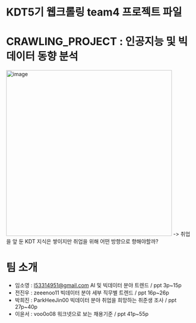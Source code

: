 # KDT5기 웹크롤링 team4 프로젝트 파일
# CRAWLING_PROJECT : 인공지능 및 빅데이터 동향 분석

<img width="446" alt="image" src="https://github.com/KDT-CRAWLING-ORGANIZAION/CRAWLING_PROJECT/assets/155411941/d3a0846b-0ff0-41df-b3e7-397943e6030a">
-> 취업을 앞 둔 KDT 지식은 쌓이지만 취업을 위해 어떤 방향으로 향해야할까?

# 팀 소개
- 임소영 : l53314951@gmail.com
    AI 및 빅데이터 분야 트렌드 / ppt 3p~15p
- 전진우 : zeeenoo11
    빅데이터 분야 세부 직무별 트렌드 / ppt 16p~26p
- 박희진 : ParkHeeJin00 
    빅데이터 분야 취업을 희망하는 취준생 조사 / ppt 27p~40p
- 이윤서 : voo0o08 
    워크넷으로 보는 채용기준 / ppt 41p~55p

